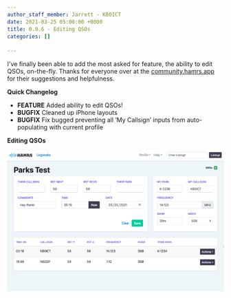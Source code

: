 ```yaml
---
author_staff_member: Jarrett - KB0ICT
date: 2021-03-25 05:00:00 +0000
title: 0.9.6 - Editing QSOs
categories: []

---
```

I've finally been able to add the most asked for feature, the ability to edit QSOs, on-the-fly. Thanks for everyone over at the [community.hamrs.app](community.hamrs.app) for their suggestions and helpfulness. 

**Quick Changelog**

* **FEATURE** Added ability to edit QSOs!
* **BUGFIX** Cleaned up iPhone layouts
* **BUGFIX** Fix bugged preventing all ‘My Callsign’ inputs from auto-populating with current profile

**Editing QSOs**

![](/uploads/editing-a-qso.gif)